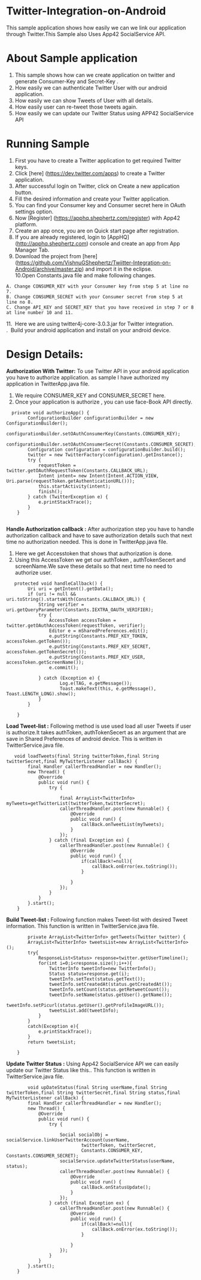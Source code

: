 Twitter-Integration-on-Android
===============================

This sample application shows how easily we can we link our application through Twitter.This Sample also Uses App42 SocialService 
API.

# About Sample application

1. This sample shows how can we create application on twitter and generate Consumer-Key and Secret-Key .
2. How easily we can authenticate Twitter User with our android application.
2. How easily we can show Tweets of User with all details.
3. How easily user can  re-tweet those tweets again.
4. How easily we can update our Twitter Status using APP42 SocialService API


# Running Sample

1. First you have to create a Twitter application to get required Twitter keys.<br/>
2. Click [here] (https://dev.twitter.com/apps) to create a Twitter application.
3. After successful login on Twitter, click on Create a new application button.
4. Fill the desired information and create your Twitter application.
5. You can find your Consumer key and Consumer secret here in OAuth settings option.
6. Now [Register] (https://apphq.shephertz.com/register) with App42 platform.
7. Create an app once, you are on Quick start page after registration.
8. If you are already registered, login to [AppHQ] (http://apphq.shephertz.com) console and create an app from App Manager Tab.
9. Download the project from [here] (https://github.com/VishnuGShephertz/Twiitter-Integration-on-Android/archive/master.zip) and import it in the eclipse.<br/>
10.Open Constants.java file and make following changes.

```
A. Change CONSUMER_KEY with your Consumer key from step 5 at line no 7.
B. Change CONSUMER_SECRET with your Consumer secret from step 5 at line no 8.
C. Change API_KEY and SECRET_KEY that you have received in step 7 or 8 at line number 10 and 11.
```
11.&nbsp; Here we are using twitter4j-core-3.0.3.jar for Twitter  integration.<br/>
.&nbsp; Build your android application and install on your android device.<br/>

# Design Details:

__Authorization With Twitter:__ To use Twitter API in your android application you have to authorize application.
 as sample I have authorized my application in TwitterApp.java file.
 1. We require CONSUMER_KEY and CONSUMER_SECRET here.</br>
 2. Once your application is authorize , you can use face-Book API directly.
 
``` 
  private void authorizeApp() {
	  	ConfigurationBuilder configurationBuilder = new ConfigurationBuilder();
	  	configurationBuilder.setOAuthConsumerKey(Constants.CONSUMER_KEY);
	  	configurationBuilder.setOAuthConsumerSecret(Constants.CONSUMER_SECRET);
	  	Configuration configuration = configurationBuilder.build();
	  	twitter = new TwitterFactory(configuration).getInstance();
	  	try {
	  		requestToken = twitter.getOAuthRequestToken(Constants.CALLBACK_URL);
	  		Intent intent= new Intent(Intent.ACTION_VIEW, Uri.parse(requestToken.getAuthenticationURL()));
		  	this.startActivity(intent);
		  	finish();
	  	} catch (TwitterException e) {
		  	e.printStackTrace();
  		}
  	}
  
```

__Handle Authorization callback :__ After authorization step you have to handle authorization callback and have to save authorization details such that next time no authorization needed.
This is done in TwitterApp.java file.</br>
 1. Here we get Accesstoken that shows that authorization is done.
 2. Using this AccessToken we get our authToken , authTokenSecert and screenName.We save these details 
    so that next time no need to authorize user.
```
   protected void handleCallback() {
		Uri uri = getIntent().getData();
		if (uri != null && uri.toString().startsWith(Constants.CALLBACK_URL)) {
			String verifier = uri.getQueryParameter(Constants.IEXTRA_OAUTH_VERIFIER);
            try { 
                AccessToken accessToken = twitter.getOAuthAccessToken(requestToken, verifier); 
                Editor e = mSharedPreferences.edit();
                e.putString(Constants.PREF_KEY_TOKEN, accessToken.getToken()); 
                e.putString(Constants.PREF_KEY_SECRET, accessToken.getTokenSecret()); 
                e.putString(Constants.PREF_KEY_USER, accessToken.getScreenName()); 
                e.commit();
                
	        } catch (Exception e) { 
	                Log.e(TAG, e.getMessage()); 
	                Toast.makeText(this, e.getMessage(), Toast.LENGTH_LONG).show(); 
			}
        }		

	}
```

__Load Tweet-list :__ Following method is use used load all user Tweets if user is authorize.It takes
  authToken, authTokenSecert as an argument that are save in Shared Preferences of android device. This is written in TwitterService.java file. 

```
   void loadTweets(final String twitterToken,final String twitterSecret,final MyTwitterListener callBack) {
		final Handler callerThreadHandler = new Handler();
		new Thread() {
			@Override
			public void run() {
				try {
				
					final ArrayList<TwitterInfo> myTweets=getTwitterList(twitterToken,twitterSecret);
					callerThreadHandler.post(new Runnable() {
						@Override
						public void run() {
							callBack.onTweetList(myTweets);
						}
					});
				} catch (final Exception ex) {
					callerThreadHandler.post(new Runnable() {
						@Override
						public void run() {
							if(callBack!=null){
								callBack.onError(ex.toString());
							}
					
						}
					});
				}
			}
		}.start();
	}
```

__Build Tweet-list :__ Following function makes Tweet-list with desired Tweet information.
This function is written in TwitterService.java file.

```
     	private ArrayList<TwitterInfo> getTweets(Twitter twitter) {
		ArrayList<TwitterInfo> tweetsList=new ArrayList<TwitterInfo>();
		try{
			ResponseList<Status> response=twitter.getUserTimeline();
			for(int i=0;i<response.size();i++){
				TwitterInfo tweetInfo=new TwitterInfo();
				Status status=response.get(i);
				tweetInfo.setText(status.getText());
				tweetInfo.setCreatedAt(status.getCreatedAt());
				tweetInfo.setCount(status.getRetweetCount());
				tweetInfo.setName(status.getUser().getName());
				tweetInfo.setPicurl(status.getUser().getProfileImageURL());
				tweetsList.add(tweetInfo);
			}
		}
		catch(Exception e){
			e.printStackTrace();
		}
		return tweetsList;

	}
```

__Update Twitter Status :__ Using App42 SocialService API we can easily update our Twitter Status like this..
This function is written in TwitterService.java file.

```
     	void upDateStatus(final String userName,final String twitterToken,final String twitterSecret,final String status,final MyTwitterListener callBack) {
		final Handler callerThreadHandler = new Handler();
		new Thread() {
			@Override
			public void run() {
				try {
				
					Social socialObj = socialService.linkUserTwitterAccount(userName,
							twitterToken, twitterSecret,
							Constants.CONSUMER_KEY, Constants.CONSUMER_SECRET);
					socialService.updateTwitterStatus(userName, status);
					callerThreadHandler.post(new Runnable() {
						@Override
						public void run() {
							callBack.onStatusUpdate();
						}
					});
				} catch (final Exception ex) {
					callerThreadHandler.post(new Runnable() {
						@Override
						public void run() {
							if(callBack!=null){
								callBack.onError(ex.toString());
							}
					
						}
					});
				}
			}
		}.start();
	}
```
